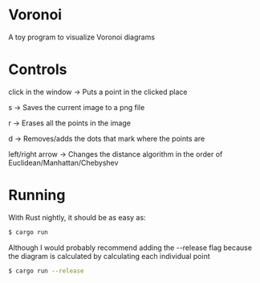 # Voronoi
A toy program to visualize Voronoi diagrams

# Controls

click in the window -> Puts a point in the clicked place

s -> Saves the current image to a png file

r -> Erases all the points in the image

d -> Removes/adds the dots that mark where the points are

left/right arrow -> Changes the distance algorithm in the order of Euclidean/Manhattan/Chebyshev

# Running

With Rust nightly, it should be as easy as:

```bash
$ cargo run
```

Although I would probably recommend adding the --release flag because the diagram is calculated by calculating each individual point

```bash
$ cargo run --release
```
